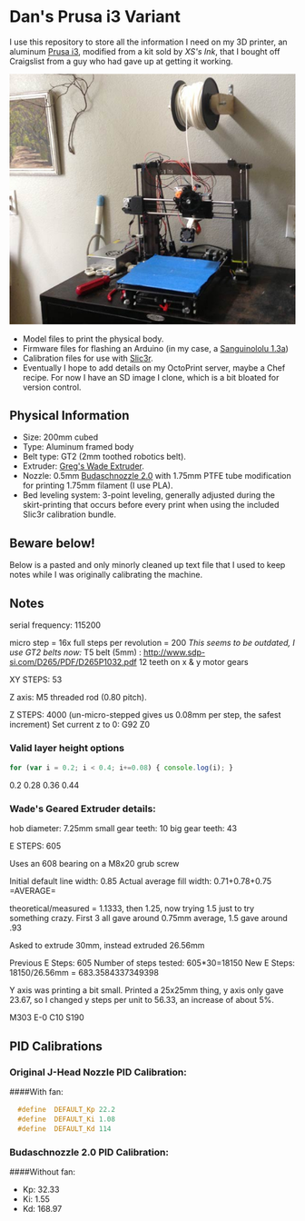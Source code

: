 # Dan's Prusa i3 Variant

I use this repository to store all the information I need on my 3D printer, an aluminum [Prusa i3](http://reprap.org/wiki/Prusa_i3), modified from a kit sold by *XS's Ink*, that I bought off Craigslist from a guy who had gave up at getting it working.

![My printer](images/i3.jpg)

 - Model files to print the physical body.
 - Firmware files for flashing an Arduino (in my case, a [Sanguinololu 1.3a](https://github.com/mosfet/Sanguinololu/tree/master/rev1.3a))
 - Calibration files for use with [Slic3r](http://slic3r.org/).
 - Eventually I hope to add details on my OctoPrint server, maybe a Chef recipe. For now I have an SD image I clone, which is a bit bloated for version control.

## Physical Information

 - Size: 200mm cubed
 - Type: Aluminum framed body
 - Belt type: GT2 (2mm toothed robotics belt).
 - Extruder:  [Greg's Wade Extruder](http://www.thingiverse.com/thing:65939).
 - Nozzle: 0.5mm [Budaschnozzle 2.0](https://www.lulzbot.com/support/budaschnozzle-20) with 1.75mm PTFE tube modification for printing 1.75mm filament (I use PLA).
 - Bed leveling system: 3-point leveling, generally adjusted during the skirt-printing that occurs before every print when using the included Slic3r calibration bundle.

## Beware below!

Below is a pasted and only minorly cleaned up text file that I used to keep notes while I was originally calibrating the machine.

## Notes

serial frequency: 115200

micro step = 16x
full steps per revolution = 200
*This seems to be outdated, I use GT2 belts now:*
T5 belt (5mm) : http://www.sdp-si.com/D265/PDF/D265P1032.pdf
12 teeth on x & y motor gears

XY STEPS: 53

Z axis: M5 threaded rod (0.80 pitch).

Z STEPS: 4000
(un-micro-stepped gives us 0.08mm per step, the safest increment)
Set current z to 0: G92 Z0

### Valid layer height options
```javascript
for (var i = 0.2; i < 0.4; i+=0.08) { console.log(i); }
```
0.2
0.28
0.36
0.44

### Wade's Geared Extruder details:

hob diameter: 7.25mm
small gear teeth: 10
big gear teeth: 43

E STEPS: 605

Uses an 608 bearing on a M8x20 grub screw

Initial default line width: 0.85
Actual average fill width:  0.71+0.78+0.75 =AVERAGE=

theoretical/measured = 1.1333, then 1.25, now trying 1.5 just to try something crazy.  First 3 all gave around 0.75mm average, 1.5 gave around .93

Asked to extrude 30mm, instead extruded 26.56mm

Previous E Steps: 605
Number of steps tested: 605*30=18150
New E Steps: 18150/26.56mm = 683.3584337349398


Y axis was printing a bit small.  Printed a 25x25mm thing, y axis only gave 23.67, so I changed y steps per unit to 56.33, an increase of about 5%.

M303 E-0 C10 S190

## PID Calibrations

### Original J-Head Nozzle PID Calibration:
####With fan:
```C
  #define  DEFAULT_Kp 22.2
  #define  DEFAULT_Ki 1.08
  #define  DEFAULT_Kd 114
```

### Budaschnozzle 2.0 PID Calibration:
####Without fan:
 - Kp: 32.33
 - Ki: 1.55
 - Kd: 168.97
 
